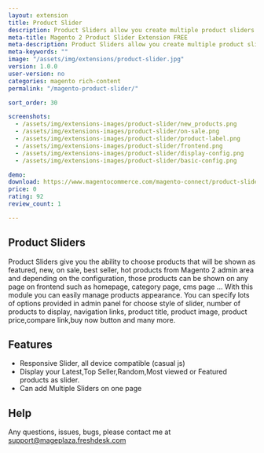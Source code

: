```yaml
---
layout: extension
title: Product Slider
description: Product Sliders allow you create multiple product sliders from different sources and display on what you want to.
meta-title: Magento 2 Product Slider Extension FREE
meta-description: Product Sliders allow you create multiple product sliders from different sources and display on what you want to.
meta-keywords: ""
image: "/assets/img/extensions/product-slider.jpg"
version: 1.0.0
user-version: no
categories: magento rich-content
permalink: "/magento-product-slider/"

sort_order: 30

screenshots:
  - /assets/img/extensions-images/product-slider/new_products.png
  - /assets/img/extensions-images/product-slider/on-sale.png
  - /assets/img/extensions-images/product-slider/product-label.png
  - /assets/img/extensions-images/product-slider/frontend.png
  - /assets/img/extensions-images/product-slider/display-config.png
  - /assets/img/extensions-images/product-slider/basic-config.png

demo: 
download: https://www.magentocommerce.com/magento-connect/product-sliders-new-featured-on-sale-most-view-best-seller-product.html
price: 0
rating: 92
review_count: 1

---
```


Product Sliders
----------------

Product Sliders give you the ability to choose products that will be shown as featured, new, on sale, best seller, hot products from Magento 2 admin area and depending on the configuration, those products can be shown on any page on frontend such as homepage, category page, cms page ... 
With this module you can easily manage products appearance. You can specify lots of options provided in admin panel for choose style of slider, number of products to display, navigation links, product title, product image, product price,compare link,buy now button and many more.

Features
----------------

- Responsive Slider, all device compatible (casual js) 
- Display your Latest,Top Seller,Random,Most viewed or Featured products as slider.
- Can add Multiple Sliders on one page

Help
----------------

Any questions, issues, bugs, please contact me at support@mageplaza.freshdesk.com